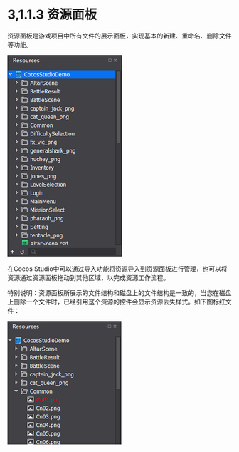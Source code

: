 # 3,1.1.3 资源面板


资源面板是游戏项目中所有文件的展示面板，实现基本的新建、重命名、删除文件等功能。

![Image](res/image009.png)

在Cocos Studio中可以通过导入功能将资源导入到资源面板进行管理，也可以将资源通过资源面板拖动到其他区域，以完成资源工作流程。

特别说明：资源面板所展示的文件结构和磁盘上的文件结构是一致的，当您在磁盘上删除一个文件时，已经引用这个资源的控件会显示资源丢失样式。如下图标红文件：

![Image](res/image010.png)